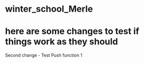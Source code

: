 # winter_school_Merle
# here are some changes to test if things work as they should

Second change - Test Push function 1

